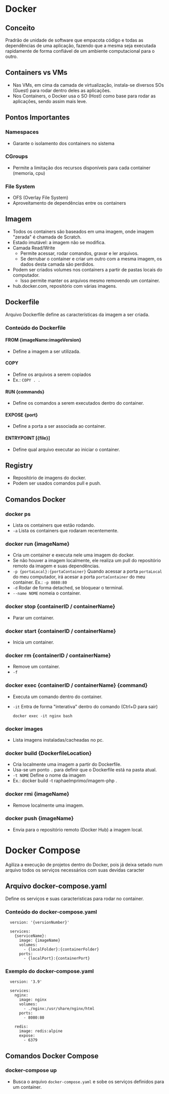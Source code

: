 # Docker

## Conceito

Pradrão de unidade de software que empacota código e todas as dependências de uma aplicação, fazendo que a mesma seja executada rapidamente de forma confiável de um ambiente computacional para o outro.


## Containers vs VMs

- Nas VMs, em cima da camada de virtualização, instala-se diversos SOs (Guest) para rodar dentro deles as aplicações.
- Nos Containers, o Docker usa o SO (Host) como base para rodar as aplicações, sendo assim mais leve.


## Pontos Importantes

### Namespaces

- Garante o isolamento dos containers no sistema

### CGroups

- Permite a limitação dos recursos disponíveis para cada container (memoria, cpu)

### File System

- OFS (Overlay File System)
- Aproveitamento de dependências entre os containers


## Imagem

- Todos os containers são baseados em uma imagem, onde imagem "zerada" é chamada de Scratch.
- Estado imutável: a imagem não se modifica.
- Camada Read/Write
  - Permite acessar, rodar comandos, gravar e ler arquivos.
  - Se derrubar o container e criar um outro com a mesma imagem, os dados desta camada são perdidos.
- Podem ser criados volumes nos containers a partir de pastas locais do computador.
  - Isso permite manter os arquivos mesmo removendo um container. 
- hub.docker.com, repositório com várias imagens.

## Dockerfile

Arquivo Dockerfile define as características da imagem a ser criada.

### Conteúdo do Dockerfile

#### FROM {imageName:imageVersion}

- Define a imagem a ser utilizada.

#### COPY

- Define os arquivos a serem copiados
- Ex.: `COPY . .`

#### RUN {commands}

- Define os comandos a serem executados dentro do container.

#### EXPOSE {port}

- Define a porta a ser associada ao container.

#### ENTRYPOINT [{file}]

- Define qual arquivo executar ao iniciar o container.


## Registry

- Repositório de imagens do docker.
- Podem ser usados comandos pull e push.

## Comandos Docker

### docker ps

- Lista os containers que estão rodando.
- `-a` Lista os containers que rodaram recentemente.

### docker run {imageName}

- Cria um container e executa nele uma imagem do docker.
- Se não houver a imagem localmente, ele realiza um pull do repositório remoto da imagem e suas dependências.
- `-p {portaLocal}:{portaContainer}` Quando acessar a porta `portaLocal` do meu computador, irá acesar a porta `portaContainer` do meu container. Ex.: `-p 8080:80` 
- `-d` Rodar de forma detached, se bloquear o terminal.
- `--name NOME` nomeia o container.

### docker stop {containerID / containerName}

- Parar um container.

### docker start {containerID / containerName}

- Inicia um container.

### docker rm {containerID / containerName}

- Remove um container.
- `-f`

### docker exec {containerID / containerName} {command}

- Executa um comando dentro do container.
- `-it` Entra de forma "interativa" dentro do comando (Ctrl+D para sair)

      docker exec -it nginx bash
      
### docker images

- Lista imagens instaladas/cacheadas no pc.

### docker build {DockerfileLocation}

- Cria localmente uma imagem a partir do Dockerfile.
- Usa-se um ponto `.` para definir que o Dockerfile está na pasta atual.
- `-t NOME` Define o nome da imagem
- Ex.: docker build -t raphaelmprimo/imagem-php .

### docker rmi {imageName}

- Remove localmente uma imagem.

### docker push {imageName}

- Envia para o repositório remoto (Docker Hub) a imagem local.


# Docker Compose

Agiliza a execução de projetos dentro do Docker, pois já deixa setado num arquivo todos os serviços necessários com suas devidas caracter

## Arquivo docker-compose.yaml

Define os serviços e suas caracteristicas para rodar no container.

### Conteúdo do docker-compose.yaml

      version: '{versionNumber}'
      
      services:
        {serviceName}:
          image: {imageName}
          volumes:
            - {localFolder}:{containerFolder}
          ports:
            - {localPort}:{containerPort}


### Exemplo do docker-compose.yaml

      version: '3.9'
      
      services:
        nginx:
          image: nginx
          volumes:
            - ./nginx:/usr/share/nginx/html
          ports:
            - 8080:80
        
        redis:
          image: redis:alpine
          expose:
            - 6379


## Comandos Docker Compose

### docker-compose up

- Busca o arquivo `docker-compose.yaml` e sobe os serviços definidos para um container.
